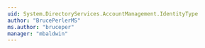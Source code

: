 ```yaml
---
uid: System.DirectoryServices.AccountManagement.IdentityType
author: "BrucePerlerMS"
ms.author: "bruceper"
manager: "mbaldwin"
---
```

